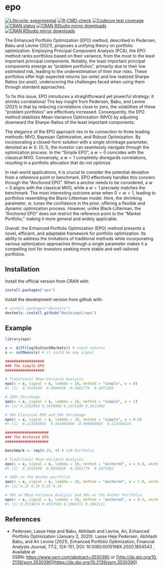 
<!-- README.md is generated from README.Rmd. Please edit that file -->

# epo

<!-- badges: start -->

[![Lifecycle:
experimental](https://img.shields.io/badge/lifecycle-experimental-orange.svg)](https://lifecycle.r-lib.org/articles/stages.html#experimental)
[![R-CMD-check](https://github.com/Reckziegel/epo/actions/workflows/R-CMD-check.yaml/badge.svg)](https://github.com/Reckziegel/epo/actions/workflows/R-CMD-check.yaml)
[![Codecov test
coverage](https://codecov.io/gh/Reckziegel/epo/branch/main/graph/badge.svg)](https://app.codecov.io/gh/Reckziegel/epo?branch=main)
[![CRAN
status](https://www.r-pkg.org/badges/version/epo)](https://CRAN.R-project.org/package=epo)
[![CRAN RStudio mirror
downloads](https://cranlogs.r-pkg.org/badges/grand-total/epo?color=blue)](https://r-pkg.org/pkg/epo)
[![CRAN RStudio mirror
downloads](https://cranlogs.r-pkg.org/badges/last-month/epo?color=blue)](https://r-pkg.org/pkg/epo)

<!-- badges: end -->

The Enhanced Portfolio Optimization (EPO) method, described in Pedersen,
Babu and Levine (2021), proposes a unifying theory on portfolio
optimization. Employing Principal Component Analysis (PCA), the EPO
method ranks portfolios based on their variance, from the most to the
least important principal components. Notably, the least important
principal components emerge as “problem portfolios”, primarily due to
their low *estimated* risk, leading to the underestimation of their
*true* risks. These portfolios offer high expected returns (*ex-ante*)
and low realized Sharpe Ratios (*ex-post*), underscoring the challenges
faced when using them through standard approaches.

To fix this issue, EPO introduces a straightforward yet powerful
strategy: it shrinks correlations! The key insight from Pedersen, Babu,
and Levine (2021) is that by reducing correlations close to zero, the
volatilities of these “problem portfolios” are effectively increased.
Consequently, the EPO method stabilizes Mean-Variance Optimization (MVO)
by adjusting downward the Sharpe-Ratios of the least important
components.

The elegance of the EPO approach lies in its connection to three leading
methods: MVO, Bayesian Optimization, and Robust Optimization. By
incorporating a closed-form solution with a single shrinkage parameter,
denoted as $w \in \{0, 1\}$, the investor can seamlessly navigate
through the optimization process. In the “Simple EPO”, a $w=0$ coincides
with the classical MVO. Conversely, a $w=1$ completely disregards
correlations, resulting in a portfolio allocation that do not optimize.

In real-world applications, it is crucial to consider the potential
deviation from a reference point or benchmark. EPO effectively handles
this concern through the “Anchored EPO”. When a anchor needs to be
considered, a $w=0$ aligns with the classical MVO, while a $w=1$
precisely matches the benchmark. The most interesting outcome arise when
$0 < w < 1$, leading to portfolios resembling the Black-Litterman model.
Here, the shrinking parameter, $w$, tunes the confidence in the *prior*,
offering a flexible and dynamic optimization process. However, unlike
Black-Litterman, the “Anchored EPO” does not restrict the reference
point to the “Market Portfolio,” making it more general and widely
applicable.

Overall, the Enhanced Portfolio Optimization (EPO) method presents a
novel, efficient, and adaptable framework for portfolio optimization.
Its ability to address the limitations of traditional methods while
incorporating various optimization approaches through a single parameter
makes it a compelling tool for investors seeking more stable and
well-tailored portfolios.

## Installation

Install the official version from CRAN with:

``` r
install.packages("epo")
```

Install the development version from github with:

``` r
# install.packages("devtools")
devtools::install_github("Reckziegel/epo")
```

## Example

``` r
library(epo)

x <- diff(log(EuStockMarkets)) # stock returns
s <- colMeans(x) # it could be any signal 

##################
### The Simple EPO
##################

# Traditional Mean-Variance Analysis
epo(x = x, signal = s, lambda = 10, method = "simple", w = 0)
#> [1]  0.1914569  0.9894828 -0.3681779  0.1872382

# 100% Shrinkage
epo(x = x, signal = s, lambda = 10, method = "simple", w = 1)
#> [1] 0.2352863 0.3659986 0.1375249 0.2611902

# 50% Classical MVO and 50% Shrinkage
epo(x = x, signal = s, lambda = 10, method = "simple", w = 0.5)
#> [1]  0.223281853  0.564005906 -0.009868083  0.222580324

####################
### The Anchored EPO 
####################

benchmark <- rep(0.25, 4) # 1/N Portfolio

# Traditional Mean-Variance Analysis
epo(x = x, signal = s, lambda = 10, method = "anchored", w = 0.0, anchor = benchmark)
#> [1]  0.1914569  0.9894828 -0.3681779  0.1872382

# 100% on the Anchor portfolio
epo(x = x, signal = s, lambda = 10, method = "anchored", w = 1.0, anchor = benchmark)
#> [1] 0.25 0.25 0.25 0.25

# 50% on Mean-Variance Analysis and 50% on the Anchor Portfolio
epo(x = x, signal = s, lambda = 10, method = "anchored", w = 0.5, anchor = benchmark)
#> [1] 0.2374674 0.4557503 0.1004711 0.2063111
```

## References

- Pedersen, Lasse Heje and Babu, Abhilash and Levine, Ari, Enhanced
  Portfolio Optimization (January 2, 2020). Lasse Heje Pedersen,
  Abhilash Babu, and Ari Levine (2021), Enhanced Portfolio Optimization,
  Financial Analysts Journal, 77:2, 124-151, DOI:
  10.1080/0015198X.2020.1854543 , Available at
  SSRN: <https://www.ssrn.com/abstract=3530390> or [http://dx.doi.org/10.2139/ssrn.3530390](https://dx.doi.org/10.2139/ssrn.3530390)
